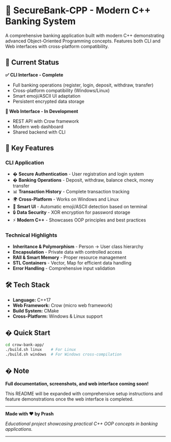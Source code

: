 # 🏦 SecureBank-CPP - Modern C++ Banking System

A comprehensive banking application built with modern C++ demonstrating advanced Object-Oriented Programming concepts. Features both CLI and Web interfaces with cross-platform compatibility.

## 🚀 Current Status

**✅ CLI Interface - Complete**

- Full banking operations (register, login, deposit, withdraw, transfer)
- Cross-platform compatibility (Windows/Linux)
- Smart emoji/ASCII UI adaptation
- Persistent encrypted data storage

**🔄 Web Interface - In Development**

- REST API with Crow framework
- Modern web dashboard
- Shared backend with CLI

## 🎯 Key Features

### CLI Application

- � **Secure Authentication** - User registration and login system
- � **Banking Operations** - Deposit, withdraw, balance check, money transfer
- 📊 **Transaction History** - Complete transaction tracking
- 🌍 **Cross-Platform** - Works on Windows and Linux
- 🎨 **Smart UI** - Automatic emoji/ASCII detection based on terminal
- 🔒 **Data Security** - XOR encryption for password storage
- ⚡ **Modern C++** - Showcases OOP principles and best practices

### Technical Highlights

- **Inheritance & Polymorphism** - Person → User class hierarchy
- **Encapsulation** - Private data with controlled access
- **RAII & Smart Memory** - Proper resource management
- **STL Containers** - Vector, Map for efficient data handling
- **Error Handling** - Comprehensive input validation

## 🛠️ Tech Stack

- **Language:** C++17
- **Web Framework:** Crow (micro web framework)
- **Build System:** CMake
- **Cross-Platform:** Windows & Linux support

## � Quick Start

```bash
cd crow-bank-app/
./build.sh linux    # For Linux
./build.sh windows  # For Windows cross-compilation
```

## � Note

**Full documentation, screenshots, and web interface coming soon!**

This README will be expanded with comprehensive setup instructions and feature demonstrations once the web interface is completed.

---

**Made with ❤️ by Prash**

_Educational project showcasing practical C++ OOP concepts in banking applications._

---
